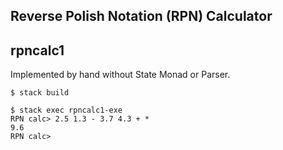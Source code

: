 ## Reverse Polish Notation (RPN) Calculator

## rpncalc1

Implemented by hand without State Monad or Parser. 

```
$ stack build

$ stack exec rpncalc1-exe
RPN calc> 2.5 1.3 - 3.7 4.3 + *
9.6
RPN calc>
```
